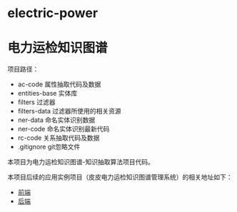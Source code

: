 # electric-power

# 电力运检知识图谱

项目路径：
- ac-code 属性抽取代码及数据
- entities-base 实体库
- filters 过滤器
- filters-data 过滤器所使用的相关资源 
- ner-data 命名实体识别数据
- ner-code 命名实体识别最新代码
- rc-code 关系抽取代码及数据
- .gitignore git忽略文件 

本项目为电力运检知识图谱-知识抽取算法项目代码。  
 
本项目后续的应用实例项目（皮皮电力运检知识图谱管理系统）的相关地址如下： 
- [前端](https://github.com/lionztt/power-kg-web) 
- [后端](https://github.com/lionztt/power-kg-node)


